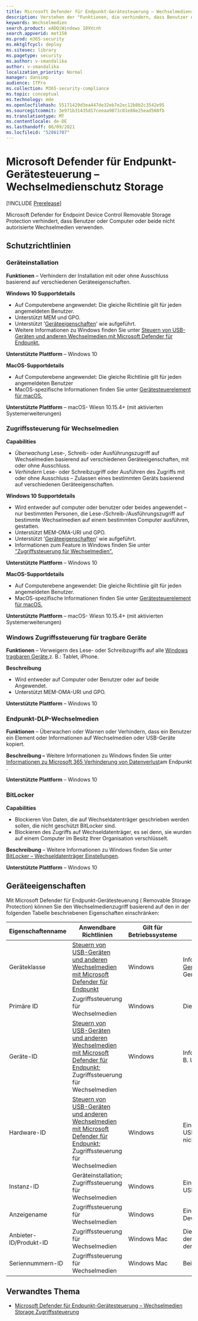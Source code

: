 ```yaml
---
title: Microsoft Defender für Endpunkt-Gerätesteuerung – Wechselmedienschutz Storage
description: Verstehen der "Funktionen, die verhindern, dass Benutzer oder Computer oder beide nicht autorisierte Wechselmedien verwenden
keywords: Wechselmedien
search.product: eADQiWindows 10XVcnh
search.appverid: met150
ms.prod: m365-security
ms.mktglfcycl: deploy
ms.sitesec: library
ms.pagetype: security
ms.author: v-smandalika
author: v-smandalika
localization_priority: Normal
manager: dansimp
audience: ITPro
ms.collection: M365-security-compliance
ms.topic: conceptual
ms.technology: mde
ms.openlocfilehash: 55171429d3ea447de32eb7e2ec12b8b2c3542e95
ms.sourcegitcommit: 3e971b31435d17ceeaa9871c01e88e25ead560fb
ms.translationtype: MT
ms.contentlocale: de-DE
ms.lasthandoff: 06/09/2021
ms.locfileid: "52861707"
---
```

# <a name="microsoft-defender-for-endpoint-device-control-removable-storage-protection"></a>Microsoft Defender für Endpunkt-Gerätesteuerung – Wechselmedienschutz Storage

[!INCLUDE [Prerelease](../includes/prerelease.md)]

Microsoft Defender for Endpoint Device Control Removable Storage Protection verhindert, dass Benutzer oder Computer oder beide nicht autorisierte Wechselmedien verwenden.

## <a name="protection-policies"></a>Schutzrichtlinien

### <a name="device-installation"></a>Geräteinstallation

**Funktionen** – Verhindern der Installation mit oder ohne Ausschluss basierend auf verschiedenen Geräteeigenschaften.

**Windows 10 Supportdetails**
- Auf Computerebene angewendet: Die gleiche Richtlinie gilt für jeden angemeldeten Benutzer.
- Unterstützt MEM und GPO.
- Unterstützt '[Geräteeigenschaften](#device-properties)' wie aufgeführt.
- Weitere Informationen zu Windows finden Sie unter [Steuern von USB-Geräten und anderen Wechselmedien mit Microsoft Defender für Endpunkt.](control-usb-devices-using-intune.md)

**Unterstützte Plattform** – Windows 10

**MacOS-Supportdetails**
- Auf Computerebene angewendet: Die gleiche Richtlinie gilt für jeden angemeldeten Benutzer
- MacOS-spezifische Informationen finden Sie unter [Gerätesteuerelement für macOS.](mac-device-control-overview.md)
 
**Unterstützte Plattform** – macOS- Wiesn 10.15.4+ (mit aktivierten Systemerweiterungen)

### <a name="removable-storage-access-control"></a>Zugriffssteuerung für Wechselmedien

**Capabilities**
- *Überwachung* Lese-, Schreib- oder Ausführungszugriff auf Wechselmedien basierend auf verschiedenen Geräteeigenschaften, mit oder ohne Ausschluss.
- *Verhindern* Lese- oder Schreibzugriff oder Ausführen des Zugriffs mit oder ohne Ausschluss – Zulassen eines bestimmten Geräts basierend auf verschiedenen Geräteeigenschaften.

**Windows 10 Supportdetails**
- Wird entweder auf computer oder benutzer oder beides angewendet – nur bestimmten Personen, die Lese-/Schreib-/Ausführungszugriff auf bestimmte Wechselmedien auf einem bestimmten Computer ausführen, gestatten.
- Unterstützt MEM-OMA-URI und GPO.
- Unterstützt '[Geräteeigenschaften](#device-properties)' wie aufgeführt.
- Informationen zum Feature in Windows finden Sie unter ["Zugriffssteuerung für Wechselmedien".](device-control-removable-storage-access-control.md)

**Unterstützte Plattform** – Windows 10

**MacOS-Supportdetails**
- Auf Computerebene angewendet: Die gleiche Richtlinie gilt für jeden angemeldeten Benutzer.
- MacOS-spezifische Informationen finden Sie unter [Gerätesteuerelement für macOS.](mac-device-control-overview.md)
 
**Unterstützte Plattform** – macOS- Wiesn 10.15.4+ (mit aktivierten Systemerweiterungen)

### <a name="windows-portable-device-access-control"></a>Windows Zugriffssteuerung für tragbare Geräte

**Funktionen** – Verweigern des Lese- oder Schreibzugriffs auf alle [Windows tragbaren Geräte,](/windows-hardware/drivers/portable/)z. B.: Tablet, iPhone.

**Beschreibung**
- Wird entweder auf Computer oder Benutzer oder auf beide Angewendet.
- Unterstützt MEM-OMA-URI und GPO.

**Unterstützte Plattform** – Windows 10

### <a name="endpoint-dlp-removable-storage"></a>Endpunkt-DLP-Wechselmedien

**Funktionen** – Überwachen oder Warnen oder Verhindern, dass ein Benutzer ein Element oder Informationen auf Wechselmedien oder USB-Geräte kopiert.

**Beschreibung –** Weitere Informationen zu Windows finden Sie unter [ Informationen zu Microsoft 365 Verhinderung von Datenverlust](../../compliance/endpoint-dlp-learn-about.md)am Endpunkt .

**Unterstützte Plattform** – Windows 10

### <a name="bitlocker"></a>BitLocker 

**Capabilities**
- Blockieren Von Daten, die auf Wechseldatenträger geschrieben werden sollen, die nicht geschützt BitLocker sind.
- Blockieren des Zugriffs auf Wechseldatenträger, es sei denn, sie wurden auf einem Computer im Besitz Ihrer Organisation verschlüsselt.
 
**Beschreibung** – Weitere Informationen zu Windows finden Sie unter [BitLocker – Wechseldatenträger Einstellungen](/mem/intune/protect/endpoint-security-disk-encryption-profile-settings).

**Unterstützte Plattform** – Windows 10

## <a name="device-properties"></a>Geräteeigenschaften

Mit Microsoft Defender für Endpunkt-Gerätesteuerung ( Removable Storage Protection) können Sie den Wechselmedienzugriff basierend auf den in der folgenden Tabelle beschriebenen Eigenschaften einschränken:


|Eigenschaftenname  |Anwendbare Richtlinien  |Gilt für Betriebssysteme  |Beschreibung  |
|---------|---------|---------|---------|
|Geräteklasse    |     [Steuern von USB-Geräten und anderen Wechselmedien mit Microsoft Defender für Endpunkt](control-usb-devices-using-intune.md)     |   Windows      |  Informationen zu Geräte-ID-Formaten finden Sie unter [Geräteeinrichtungsklasse.](/windows-hardware/drivers/install/system-defined-device-setup-classes-available-to-vendors) **Hinweis:** Die Geräteinstallation kann auf alle Geräte angewendet werden, nicht nur auf Wechselmedien.       |
|Primäre ID   |     Zugriffssteuerung für Wechselmedien    |   Windows      |      Die primäre ID enthält Wechselmedien und CD/DVD.   |
|Geräte-ID     |  [Steuern von USB-Geräten und anderen Wechselmedien mit Microsoft Defender für Endpunkt;](control-usb-devices-using-intune.md) Zugriffssteuerung für Wechselmedien       |      Windows   |    Informationen zu Geräte-ID-Formaten finden Sie unter [Standard-USB-IDs,](/windows-hardware/drivers/install/standard-usb-identifiers)z. B. USBSTOR\DISK&VEN_GENERIC&PROD_FLASH_DISK&REV_8.07      |
|Hardware-ID     |     [Steuern von USB-Geräten und anderen Wechselmedien mit Microsoft Defender für Endpunkt;](control-usb-devices-using-intune.md) Zugriffssteuerung für Wechselmedien    |     Windows    |    Eine Zeichenfolge identifiziert das Gerät im System, z. B. USBSTOR\DiskGeneric_Flash_Disk______8.07; **Hinweis:** Die Hardware-ID ist nicht eindeutig. unterschiedliche Geräte können denselben Wert aufweisen.|
|Instanz-ID    | Geräteinstallation; Zugriffssteuerung für Wechselmedien     |     Windows    |   Eine Zeichenfolge identifiziert das Gerät im System eindeutig, z. B. USBSTOR\DISK&VEN_GENERIC&PROD_FLASH_DISK&REV_8.07\8735B611&0      |
|Anzeigename     |     Zugriffssteuerung für Wechselmedien    |   Windows      |    Eine an das Gerät angefügte Zeichenfolge, z. B. generic Flash Disk USB Device     |
|Anbieter-ID/Produkt-ID     |  Zugriffssteuerung für Wechselmedien       |   Windows Mac      |     Die Anbieter-ID ist der vierstellige Anbietercode, den der USB-Ausschuss dem Anbieter zuweist. Die Produkt-ID ist der vierstellige Produktcode, den der Anbieter dem Gerät zuweist. Unterstützt Platzhalter.    |
|Seriennummern-ID     |     Zugriffssteuerung für Wechselmedien    |      Windows Mac   |     Beispiel: <SerialNumberId>002324B534BCB431B000058A</SerialNumberId>    |

## <a name="related-topic"></a>Verwandtes Thema

- [Microsoft Defender für Endpunkt-Gerätesteuerung – Wechselmedien Storage Zugriffssteuerung](device-control-removable-storage-access-control.md)

